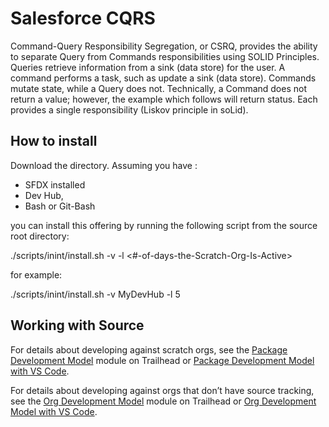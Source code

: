 # Salesforce CQRS

Command-Query Responsibility Segregation, or CSRQ, provides the ability to separate Query from Commands responsibilities using SOLID Principles. Queries retrieve information from a sink (data store) for the user. A command performs a task, such as update a sink (data store). Commands mutate state, while a Query does not. Technically, a Command does not return a value; however, the example
which follows will return status. Each provides a single responsibility (Liskov principle in soLid).

## How to install

Download the directory. Assuming you have :

* SFDX installed 
* Dev Hub, 
* Bash or Git-Bash

you can install this offering by running the following script from the source root directory:

./scripts/inint/install.sh -v <YOU-DEV-HUB> -l <#-of-days-the-Scratch-Org-Is-Active>

for example:

./scripts/inint/install.sh -v MyDevHub -l 5

##  Working with Source

For details about developing against scratch orgs, see the [Package Development Model](https://trailhead.salesforce.com/en/content/learn/modules/sfdx_dev_model) module on Trailhead or [Package Development Model with VS Code](https://forcedotcom.github.io/salesforcedx-vscode/articles/user-guide/package-development-model).

For details about developing against orgs that don’t have source tracking, see the [Org Development Model](https://trailhead.salesforce.com/content/learn/modules/org-development-model) module on Trailhead or [Org Development Model with VS Code](https://forcedotcom.github.io/salesforcedx-vscode/articles/user-guide/org-development-model).
